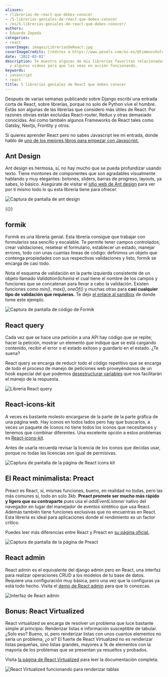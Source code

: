 ```yaml
---
aliases:
- /librerias-de-react-que-debes-conocer
- /5-librerias-geniales-de-react-que-debes-conocer
- /es/5-librerias-geniales-de-react-que-debes-conocer/
authors:
- Eduardo Zepeda
categories:
- react
coverImage: images/LibreriasDeReact.jpg
coverImageCredits: Créditos a https://www.pexels.com/es-es/@timmossholder/
date: '2021-03-02'
description: Te muestro algunas de mis librerías favoritas relacionadas de React,
  y algunos videos para que las veas en acción funcionando.
keywords:
- javascript
- react
title: 5 librerías geniales de React que debes conocer
---
```


Después de varias semanas publicando sobre Django escribí una entrada corta de React, sobre librerías, porque no solo de Python vive el hombre. Estás son algunas de las librerías que considero más útiles de React. Por razones obvias están excluidas React-router, Redux y otras demasiado conocidas. Así como también algunos Frameworks de React tales como Gatsby, Nextjs, Frontity y otros.

Si quieres aprender React pero no sabes Javascript lee mi entrada, donde hablo de [uno de los mejores libros para empezar con Javascript.](/es/javascript/el-mejor-libro-para-aprender-javascript-moderno/)

## Ant Design

Ant design es hermosa, sí, no hay mucho que se pueda profundizar usando texto. Tiene montones de componentes que son agradables visualmente hablando y muy elegantes: botones, sliders, barras de progreso, layouts, ya sabes, lo básico. Asegúrate de visitar el [sitio web de Ant design](https://ant.design/#?) para ver por ti mismo todo lo qu esta librería tiene para ofrecer.

![Captura de pantalla de ant design](images/Ant-design.gif)

{{<ad>}}

## formik

Formik es una librería genial. Esta librería consigue que trabajar con formularios sea sencillo y escalable. Te permite tener campos controlados, crear validaciones, resetear el formulario, establecer un estado, manejar errores, todo con unas cuantas lineas de código: definimos un objeto que contenga propiedades con sus respectivas validaciones y listo, formik se encarga de casi todo.

Nota el esquema de validación en la parte izquierda consistente de un objeto llamado _ValidationSchema_ el cual tiene el nombre de los campos y funciones que se concatenan para llevar a cabo la validación. Existen funciones como _min()_, _max()_, _oneOf()_ y muchas otras para **casi cualquier tipo de validación que requieras.** Te dejo [el enlace al sandbox](https://codesandbox.io/s/zkrk5yldz?file=/index.js#?) [](https://codesandbox.io/s/zkrk5yldz?file=/index.js#?) de donde tome este ejemplo.

![Captura de pantalla de código de Formik](images/Formik-1.gif)

## React query

Cada vez que se hace una petición a una API hay código que se repite; hacer la petición, mostrar un elemento que indique que se está cargando contenido, recibir el error o el estado exitoso y guardarlo en el estado. ¿Te suena?

React query se encarga de reducir todo el código repetitivo que se encarga de todo el proceso de manejo de peticiones web proveyéndonos de un hook especial del que podemos [desestructurar variables](/es/javascript/desestructuracion-con-valores-por-defecto-en-javascript/) que nos facilitarán el manejo de la respuesta.

![Librería React query ](images/reactQuery.png)

## React-icons-kit

A veces es bastante molesto encargarse de la parte de la parte gráfica de una página web. Hay iconos en todos lados pero hay que buscarlos, a veces un paquete de íconos no tiene todos los íconos que necesitamos y tenemos que combinar diferentes. Una excelente opción a estos problemas es [React-icons-kit](https://react-icons-kit.now.sh/#?).

Antes de usarla recuerda revisar la licencia de los íconos que decidas usar, porque no todas las licencias son igual de permisivas.

![Captura de pantalla de la página de React icons kit](images/React-icons-kit.gif)

## El React minimalista: Preact

Preact es React, sí, mismas funciones, bueno, en realidad no todas, pero las más comunes sí, todo en solo 3kb. **Preact promete ser mucho más rápido y ligero que su contraparte** pues usa el _addEventListener_ nativo del navegador en lugar del manejador de eventos sintético que usa React. Además también tiene funciones exclusivas que no encuentras en React. Esta librería es ideal para aplicaciones donde el rendimiento es un factor crítico.

Puedes leer más diferencias entre React y Preact en [su página oficial.](https://preactjs.com/guide/v10/differences-to-react/#?)

![Captura de pantalla de la página de Preact](images/Preact.jpg)

## React admin

React admin es el equivalente del django admin pero en React, una interfaz para realizar operaciones CRUD a los modelos de tu base de datos. Requiere una configuración muy básica, pero una vez que la configuras ya está todo hecho. Visita el [demo de React admin](https://marmelab.com/react-admin-demo/#/#?) para que lo conozcas.

![Interfaz de React admin](images/ReactAdminInterfaz.png)

## Bonus: React Virtualized

React virtualized se encarga de resolver un problema que luce bastante simple al principio. Renderizar listas e información susceptible de tabular. ¿Solo eso? Bueno, sí, pero renderizar listas con unos cuantos elementos no sería un problema, ¿o sí? El fuerte de React Virtualized no es renderizar listas pequeñas, sino listas grandes, mayores a 1k de elementos con la mayoría de los problemas que se presentan ya resueltos y probados.

Visita [la página de React Virtualized](https://bvaughn.github.io/react-virtualized/#/components/List#?) para leer la documentación completa.

![React Virtualized funcionando para renderizar tablas](images/ReactVirtualized.gif)